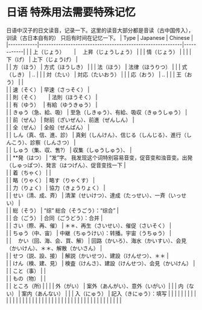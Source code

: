 # 日语 特殊用法需要特殊记忆

日语中汉子的日文读音，记录一下。这里的读音大部分都是音读（古中国传入），训读（古日本自有的）
只后有时间在记忆一下。
| Type   | Japanese                                                    | Chinese |
|------------|-----------------------------------------------------------|------------|
|          |   上（じょう）　　 | 　上昇（じょうしょう）    |
|          |   情（じょう）     |      |
|          |   下（げ）       |     上下（じょうげ）     |   
|          |   方（ほう）     |     方式（ほうしき）  |
|          |   法（ほう）     |     法律（ほうりつ） |
|          |   式（しき）     |     .. |
|          |   対（たい）     |  対応（たいおう）    |
|          |   応（おう）     |  ..    |
|          |   王（おう）     |         |   
|          |   速（そく）     |   早速（さっそく）      |   
|          |   則（そく）　　 |   法則（ほうそく）      |   
|          |   有（ゆう）　   |   有給（ゆうきゅう）      |   
|          |   きゅう（急、給、吸）   |  至急（しきゅう）、有給、吸収（きゅうしゅう）       |   
|          |   前（ぜん）   |     財前（ざいぜん）、前進（ぜんしん）    |   
|          |   全（ぜん）   |     全般（ぜんぱん）    |   
|          |   しん（真、信、進、診）   | 真剣（しんけん）、信じる（しんじる）、進行（しんこう）、診察（しんさつ）        |   
|          |   しゅう（集、収、售?）   |   収集（しゅうしゅう）、      |   
|          |   **発（はつ）   | “发”字。  我发现这个词特别容易音变，促音变和浊音变。出発（しゅっぱつ）、発言（はつげん）、促音变找一下      |   
|          |   着（ちゃく）   |         |   
|          |   略（りゃく）   |  略す（りゃくす）       |   
|          |   力（りょく）   |  協力（きょうりょく）       |   
|          |   せい（清、成、斉）   |  清潔（せいけつ）、達成（たっせい）、一斉（いっせい）      |   
|          |   総（そう）   | “综”  総合（そうごう）：“综合”      |   
|          |   合（ごう）   |  合同（ごうどう）：合并       |   
|          |   さい（際、再、催）   |  ＊＊、再生（さいせい）、催促（さいそく）       |   
|          |   ちゅう（中、宙）   |  中継（ちゅうけい）：转播。宇宙（うちゅう）       |   
|          | 　かい（回、海、会、買、解）   | 回路（かいろ）、海水（かいすい）、会見（かいけん）、＊＊、解散（かいさん）        |   
|          |   せつ（説、設、接）   |  解説（かいせつ）、建設（けんせつ）、＊＊       |   
|          |   けん（検、建、見）   |  検査（けんさ）、建設（けんせつ）、会見（かいけん）          |
|          |   こと（事）   |         |   
|          |   もの（物）   |         |   
|          |   ところ（所)  |            |
|          |   外（がい）   |  案外（あんがい）、意外（いがい）|
|          |   内（ない）   |  案内（あんない）          |
|          |   入（にゅう） |  記入（きにゅう）：填写          |
|          |   |            |
|          |      |            |
|          |      |            |
|          |      |            |
|          |      |            |
|          |      |            |
|          |      |            |
|          |      |            |
|          |      |            |
|          |      |            |
|          |      |            |

